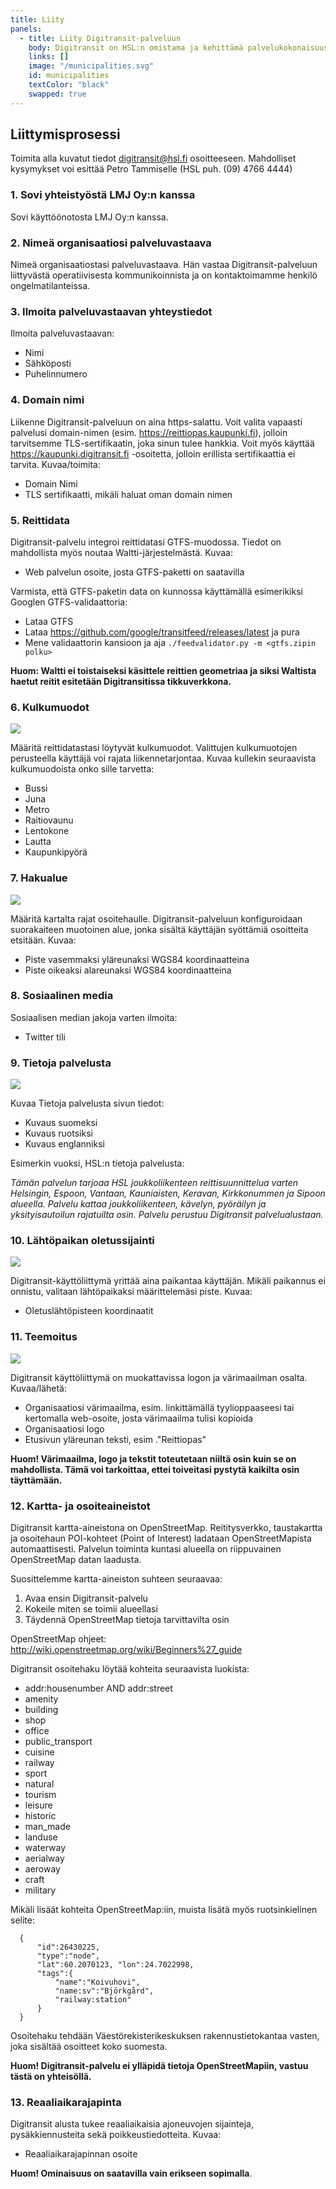 ```yaml
---
title: Liity
panels:
  - title: Liity Digitransit-palveluun
    body: Digitransit on HSL:n omistama ja kehittämä palvelukokonaisuus joukkoliikenteen reititystä varten. Digitransit-tuoteperhe on rakennettu HSl:n, Liikenneviraston ja LMJ Oy:n rahoituksella. Kuntien on mahdollista liittyä palveluun LMJ Oy:n kautta.
    links: []
    image: "/municipalities.svg"
    id: municipalities
    textColor: "black"
    swapped: true
---
```


## Liittymisprosessi

Toimita alla kuvatut tiedot digitransit@hsl.fi osoitteeseen. Mahdolliset kysymykset voi esittää Petro Tammiselle (HSL puh. (09) 4766 4444)

### 1. Sovi yhteistyöstä LMJ Oy:n kanssa

Sovi käyttöönotosta LMJ Oy:n kanssa.

### 2. Nimeä organisaatiosi palveluvastaava

Nimeä organisaatiostasi palveluvastaava. Hän vastaa Digitransit-palveluun liittyvästä operatiivisesta kommunikoinnista ja on kontaktoimamme henkilö ongelmatilanteissa.

### 3. Ilmoita palveluvastaavan yhteystiedot

Ilmoita palveluvastaavan:
- Nimi
- Sähköposti
- Puhelinnumero

### 4. Domain nimi

Liikenne Digitransit-palveluun on aina https-salattu. Voit valita vapaasti palvelusi domain-nimen (esim. https://reittiopas.kaupunki.fi), jolloin tarvitsemme TLS-sertifikaatin, joka sinun tulee hankkia. Voit myös käyttää https://kaupunki.digitransit.fi -osoitetta, jolloin erillista sertifikaattia ei tarvita. Kuvaa/toimita:
- Domain Nimi
- TLS sertifikaatti, mikäli haluat oman domain nimen

### 5. Reittidata

Digitransit-palvelu integroi reittidatasi GTFS-muodossa. Tiedot on mahdollista myös noutaa Waltti-järjestelmästä. Kuvaa:
- Web palvelun osoite, josta GTFS-paketti on saatavilla

Varmista, että GTFS-paketin data on kunnossa käyttämällä esimerikiksi Googlen GTFS-validaattoria:

- Lataa GTFS
- Lataa https://github.com/google/transitfeed/releases/latest ja pura
- Mene validaattorin kansioon ja aja `./feedvalidator.py -m <gtfs.zipin polku>`

**Huom: Waltti ei toistaiseksi käsittele reittien geometriaa ja siksi Waltista haetut reitit esitetään Digitransitissa tikkuverkkona.**

### 6. Kulkumuodot

![](./images/kulkumuodot.png)

Määritä reittidatastasi löytyvät kulkumuodot. Valittujen kulkumuotojen perusteella käyttäjä voi rajata liikennetarjontaa. Kuvaa kullekin seuraavista kulkumuodoista onko sille tarvetta:
- Bussi
- Juna
- Metro
- Raitiovaunu
- Lentokone
- Lautta
- Kaupunkipyörä

### 7. Hakualue

![](./images/hakualue.png)

Määritä kartalta rajat osoitehaulle. Digitransit-palveluun konfiguroidaan suorakaiteen muotoinen alue, jonka sisältä käyttäjän syöttämiä osoitteita etsitään. Kuvaa:
- Piste vasemmaksi yläreunaksi WGS84 koordinaatteina
- Piste oikeaksi alareunaksi WGS84 koordinaatteina

### 8. Sosiaalinen media

Sosiaalisen median jakoja varten ilmoita:
- Twitter tili

### 9. Tietoja palvelusta

![](./images/tietoja-palvelusta.png)

Kuvaa Tietoja palvelusta sivun tiedot:
- Kuvaus suomeksi
- Kuvaus ruotsiksi
- Kuvaus englanniksi

Esimerkin vuoksi, HSL:n tietoja palvelusta:

*Tämän palvelun tarjoaa HSL joukkoliikenteen reittisuunnittelua varten Helsingin, Espoon, Vantaan, Kauniaisten, Keravan, Kirkkonummen ja Sipoon alueella. Palvelu kattaa joukkoliikenteen, kävelyn, pyöräilyn ja yksityisautoilun rajatuilta osin. Palvelu perustuu Digitransit palvelualustaan.*

### 10. Lähtöpaikan oletussijainti

![](./images/lahtopaikka.png)

Digitransit-käyttöliittymä yrittää aina paikantaa käyttäjän. Mikäli paikannus ei onnistu, valitaan lähtöpaikaksi määrittelemäsi piste. Kuvaa:
- Oletuslähtöpisteen koordinaatit

### 11. Teemoitus

![](./images/teema.png)

Digitransit käyttöliittymä on muokattavissa logon ja värimaailman osalta. Kuvaa/lähetä:
- Organisaatiosi värimaailma, esim. linkittämällä tyylioppaaseesi tai kertomalla web-osoite, josta värimaailma tulisi kopioida
- Organisaatiosi logo
- Etusivun yläreunan teksti, esim ."Reittiopas"

**Huom! Värimaailma, logo ja tekstit toteutetaan niiltä osin kuin se on mahdollista. Tämä voi tarkoittaa, ettei toiveitasi pystytä kaikilta osin täyttämään.**

### 12. Kartta- ja osoiteaineistot

Digitransit kartta-aineistona on OpenStreetMap. Reititysverkko, taustakartta ja osoitehaun POI-kohteet (Point of Interest) ladataan OpenStreetMapista automaattisesti. Palvelun toiminta kuntasi alueella on riippuvainen OpenStreetMap datan laadusta.

Suosittelemme kartta-aineiston suhteen seuraavaa:
1. Avaa ensin Digitransit-palvelu
2. Kokeile miten se toimii alueellasi
3. Täydennä OpenStreetMap tietoja tarvittavilta osin

OpenStreetMap ohjeet: http://wiki.openstreetmap.org/wiki/Beginners%27_guide

Digitransit osoitehaku löytää kohteita seuraavista luokista:

- addr:housenumber AND addr:street
- amenity
- building
- shop
- office
- public_transport
- cuisine
- railway
- sport
- natural
- tourism
- leisure
- historic
- man_made
- landuse
- waterway
- aerialway
- aeroway
- craft
- military

Mikäli lisäät kohteita OpenStreetMap:iin, muista lisätä myös ruotsinkielinen selite:

```
  {
      "id":26430225,
      "type":"node",
      "lat":60.2070123, "lon":24.7022998,
      "tags":{
          "name":"Koivuhovi",
          "name:sv":"Björkgård",
          "railway:station"
      }
  }
```

Osoitehaku tehdään Väestörekisterikeskuksen rakennustietokantaa vasten, joka sisältää osoitteet koko suomesta.

**Huom! Digitransit-palvelu ei ylläpidä tietoja OpenStreetMapiin, vastuu tästä on yhteisöllä.**

### 13. Reaaliaikarajapinta

Digitransit alusta tukee reaaliaikaisia ajoneuvojen sijainteja, pysäkkiennusteita sekä poikkeustiedotteita. Kuvaa:
- Reaaliaikarajapinnan osoite

**Huom! Ominaisuus on saatavilla vain erikseen sopimalla**.

